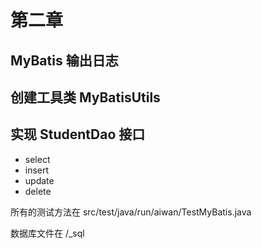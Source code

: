 # 第二章
## MyBatis 输出日志
## 创建工具类 MyBatisUtils
## 实现 StudentDao 接口
- select
- insert
- update
- delete

所有的测试方法在 src/test/java/run/aiwan/TestMyBatis.java

数据库文件在 /_sql